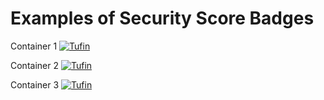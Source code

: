 # Examples of Security Score Badges


Container 1 [![Tufin](https://orca.tufin.io/api/generic-bank/retail/badges/security-score?image=tufinim/generic-bank:cia-latest&token=8440d55d-97a9-47c8-928a-20963cf14b14)](https://orca.tufin.io/ui/#/generic-bank/retail/grid/scans?image=tufinim/generic-bank)

Container 2 [![Tufin](https://orca.tufin.io/api/generic-bank/retail/badges/security-score?image=tufinim/postgres:cia-latest&token=8440d55d-97a9-47c8-928a-20963cf14b14)](https://orca.tufin.io/ui/#/generic-bank/retail/grid/scans?image=tufinim/postgres)

Container 3 [![Tufin](https://orca.tufin.io/api/generic-bank/retail/badges/security-score?image=tufinim/generic-bank-indexer:cia-latest&token=8440d55d-97a9-47c8-928a-20963cf14b14)](https://orca.tufin.io/ui/#/generic-bank/retail/grid/scans?image=tufinim/generic-bank-indexer)
